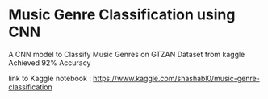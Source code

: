 # Music Genre Classification using CNN

A CNN model to Classify Music Genres on GTZAN Dataset from kaggle<br>
Achieved 92% Accuracy<br>

link to Kaggle notebook : https://www.kaggle.com/shashabl0/music-genre-classification
